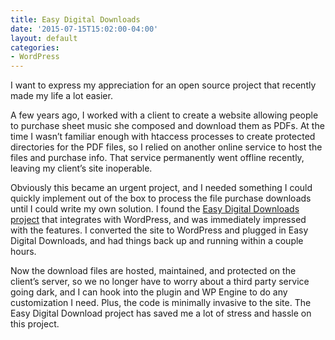 ```yaml
---
title: Easy Digital Downloads
date: '2015-07-15T15:02:00-04:00'
layout: default
categories:
- WordPress
---
```

I want to express my appreciation for an open source project that recently made my life a lot easier.

A few years ago, I worked with a client to create a website allowing people to purchase sheet music she composed and download them as PDFs. At the time I wasn’t familiar enough with htaccess processes to create protected directories for the PDF files, so I relied on another online service to host the files and purchase info. That service permanently went offline recently, leaving my client’s site inoperable.

Obviously this became an urgent project, and I needed something I could quickly implement out of the box to process the file purchase downloads until I could write my own solution. I found the <a href="https://wordpress.org/plugins/easy-digital-downloads/" target="_blank">Easy Digital Downloads project</a> that integrates with WordPress, and was immediately impressed with the features. I converted the site to WordPress and plugged in Easy Digital Downloads, and had things back up and running within a couple hours.

Now the download files are hosted, maintained, and protected on the client’s server, so we no longer have to worry about a third party service going dark, and I can hook into the plugin and WP Engine to do any customization I need. Plus, the code is minimally invasive to the site. The Easy Digital Download project has saved me a lot of stress and hassle on this project.
